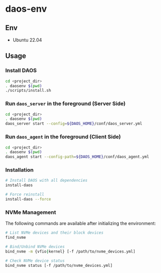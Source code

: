 # daos-env
## Env
+ Ubuntu 22.04


## Usage
### Install DAOS
```bash
cd <project_dir>
. daosenv $(pwd)
./scripts/install.sh
```

### Run `daos_server` in the foreground (Server Side)
```bash
cd <project_dir>
. daosenv $(pwd)
daos_server start --config=${DAOS_HOME}/conf/daos_server.yml
```

### Run `daos_agent` in the foreground (Client Side)
```bash
cd <project_dir>
. daosenv $(pwd)
daos_agent start --config-path=${DAOS_HOME}/conf/daos_agent.yml
```

### Installation
```bash
# Install DAOS with all dependencies
install-daos

# Force reinstall
install-daos --force
```

### NVMe Management
The following commands are available after initializing the environment:

```bash
# List NVMe devices and their block devices
find_nvme

# Bind/Unbind NVMe devices
bind_nvme -m {vfio|kernel} [-f /path/to/nvme_devices.yml]

# Check NVMe device status
bind_nvme status [-f /path/to/nvme_devices.yml]
```
